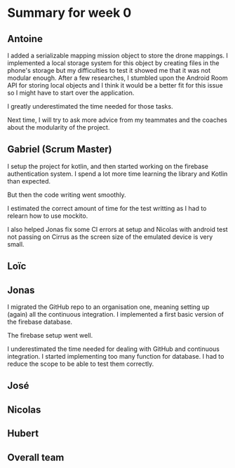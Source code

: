 # Summary for week 0

## Antoine

I added a serializable mapping mission object to store the drone mappings.
I implemented a local storage system for this object by creating files in the phone's storage but my difficulties to test it showed me that it was not modular enough.
After a few researches, I stumbled upon the Android Room API for storing local objects and I think it would be a better fit for this issue so I might have to start over the application.

I greatly underestimated the time needed for those tasks.

Next time, I will try to ask more advice from my teammates and the coaches about the modularity of the project.

## Gabriel (Scrum Master)

I setup the project for kotlin, and then started working on the firebase authentication system.
I spend a lot more time learning the library and Kotlin than expected.

But then the code writing went smoothly.

I estimated the correct amount of time for the test writting as I had to relearn how to use mockito.

I also helped Jonas fix some CI errors at setup and Nicolas with android test not passing on Cirrus 
as the screen size of the emulated device is very small.

## Loïc

## Jonas

I migrated the GitHub repo to an organisation one, meaning setting up (again) all the continuous integration.
I implemented a first basic version of the firebase database.

The firebase setup went well.

I underestimated the time needed for dealing with GitHub and continuous integration.
I started implementing too many function for database. I had to reduce the scope to be able to test them correctly.

## José

## Nicolas

## Hubert

## Overall team

